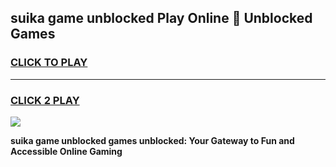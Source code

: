 
## suika game unblocked Play Online 👋 Unblocked Games
<h3>
<a href="https://premium.freeplayer.one?title=suika_game_unblocked&ref=19F">CLICK TO PLAY</a></h3>
<hr>

<h3>
<a href="https://premium.freeplayer.one?title=suika_game_unblocked&ref=19F">CLICK 2 PLAY</a>
  
</h3>

<a href="https://premium.freeplayer.one?title=suika_game_unblocked&ref=19F"><img src="https://clearcache.store/games.png"></a>


**suika game unblocked games unblocked: Your Gateway to Fun and Accessible Online Gaming**
